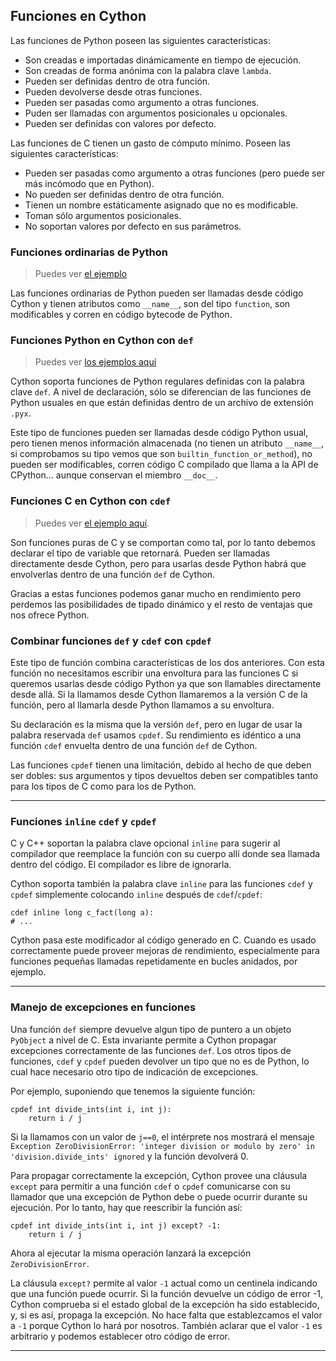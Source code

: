 ## Funciones en Cython
Las funciones de Python poseen las siguientes características:
- Son creadas e importadas dinámicamente en tiempo de ejecución.
- Son creadas de forma anónima con la palabra clave `lambda`.
- Pueden ser definidas dentro de otra función.
- Pueden devolverse desde otras funciones.
- Pueden ser pasadas como argumento a otras funciones.
- Puden ser llamadas con argumentos posicionales u opcionales.
- Pueden ser definidas con valores por defecto.

Las funciones de C tienen un gasto de cómputo mínimo. Poseen las siguientes características:
- Pueden ser pasadas como argumento a otras funciones (pero puede ser más incómodo que en Python).
- No pueden ser definidas dentro de otra función.
- Tienen un nombre estáticamente asignado que no es modificable.
- Toman sólo argumentos posicionales.
- No soportan valores por defecto en sus parámetros.

### Funciones ordinarias de Python
> Puedes ver [el ejemplo](https://github.com/mondeja/fullstack/tree/master/backend/src/022-extensiones_en_c/cy_tutorials/functions/funciones.py)

Las funciones ordinarias de Python pueden ser llamadas desde código Cython y tienen atributos como `__name__`, son del tipo `function`, son modificables y corren en código bytecode de Python.

### Funciones Python en Cython con `def`
> Puedes ver [los ejemplos aquí](https://github.com/mondeja/fullstack/tree/master/backend/src/022-extensiones_en_c/cy_tutorials/functions/funciones_cy.pyx)

Cython soporta funciones de Python regulares definidas con la palabra clave `def`. A nivel de declaración, sólo se diferencian de las funciones de Python usuales en que están definidas dentro de un archivo de extensión `.pyx`.

Este tipo de funciones pueden ser llamadas desde código Python usual, pero tienen menos información almacenada (no tienen un atributo `__name__`, si comprobamos su tipo vemos que son `builtin_function_or_method`), no pueden ser modificables, corren código C compilado que llama a la API de CPython... aunque conservan el miembro `__doc__`.

### Funciones C en Cython con `cdef`
> Puedes ver [el ejemplo aquí](https://github.com/mondeja/fullstack/tree/master/backend/src/022-extensiones_en_c/cy_tutorials/functions/funciones_cy.pyx).

Son funciones puras de C y se comportan como tal, por lo tanto debemos declarar el tipo de variable que retornará. Pueden ser llamadas directamente desde Cython, pero para usarlas desde Python habrá que envolverlas dentro de una función `def` de Cython.

Gracias a estas funciones podemos ganar mucho en rendimiento pero perdemos las posibilidades de tipado dinámico y el resto de ventajas que nos ofrece Python.

### Combinar funciones `def` y `cdef` con `cpdef`
Este tipo de función combina características de los dos anteriores. Con esta función no necesitamos escribir una envoltura para las funciones C si queremos usarlas desde código Python ya que son llamables directamente desde allá. Si la llamamos desde Cython llamaremos a la versión C de la función, pero al llamarla desde Python llamamos a su envoltura.

Su declaración es la misma que la versión `def`, pero en lugar de usar la palabra reservada `def` usamos `cpdef`. Su rendimiento es idéntico a una función `cdef` envuelta dentro de una función `def` de Cython.

Las funciones `cpdef` tienen una limitación, debido al hecho de que deben ser dobles: sus argumentos y tipos devueltos deben ser compatibles tanto para los tipos de C como para los de Python.

_________________________________________

### Funciones `inline` `cdef` y `cpdef`
C y C++ soportan la palabra clave opcional `inline` para sugerir al compilador que reemplace la función con su cuerpo allí donde sea llamada dentro del código. El compilador es libre de ignorarla.

Cython soporta también la palabra clave `inline` para las funciones `cdef` y `cpdef` simplemente colocando `inline` después de `cdef`/`cpdef`:

```
cdef inline long c_fact(long a):
# ...
```

Cython pasa este modificador al código generado en C. Cuando es usado correctamente puede proveer mejoras de rendimiento, especialmente para funciones pequeñas llamadas repetidamente en bucles anidados, por ejemplo.

_________________________________________

### Manejo de excepciones en funciones
Una función `def` siempre devuelve algun tipo de puntero a un objeto `PyObject` a nivel de C. Esta invariante permite a Cython propagar excepciones correctamente de las funciones `def`. Los otros tipos de funciones, `cdef` y `cpdef` pueden devolver un tipo que no es de Python, lo cual hace necesario otro tipo de indicación de excepciones.

Por ejemplo, suponiendo que tenemos la siguiente función:

```
cpdef int divide_ints(int i, int j):
    return i / j
```

Si la llamamos con un valor de `j==0`, el intérprete nos mostrará el mensaje `Exception ZeroDivisionError: 'integer division or modulo by zero' in 'division.divide_ints' ignored` y la función devolverá 0.

Para propagar correctamente la excepción, Cython provee una cláusula `except` para permitir a una función `cdef` o `cpdef` comunicarse con su llamador que una excepción de Python debe o puede ocurrir durante su ejecución. Por lo tanto, hay que reescribir la función así:

```
cpdef int divide_ints(int i, int j) except? -1:
    return i / j
```

Ahora al ejecutar la misma operación lanzará la excepción `ZeroDivisionError`. 

La cláusula `except?` permite al valor `-1` actual como un centinela indicando que una función puede ocurrir. Si la función devuelve un código de error -1, Cython comprueba si el estado global de la excepción ha sido establecido, y, si es así, propaga la excepción. No hace falta que establezcamos el valor a `-1` porque Cython lo hará por nosotros. También aclarar que el valor `-1` es arbitrario y podemos establecer otro código de error.

_________________________________________